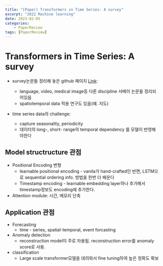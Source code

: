 ```yaml
---
title: "[Paper] Transformers in Time Series: A survey"
excerpt: "2022 Machine learning"
date: 2023-02-05
categories:
    - PaperReview
tags: [PaperReview]
---
```


# Transformers in Time Series: A survey

- survey논문들 정리해 놓은 github 페이지 [Link](https://github.com/qingsongedu/time-series-transformers-review): 
    - language, video, medical image등 다른 discipline 서베이 논문들 정리되어있음
    - spatiotemporal data 적용 연구도 있음(예. 지도)  


- time series data의 challenge:
    - capture seasonality, periodicity
    - 데이터의 long-, short- range의 temporal dependency 를 모델이 반영해야한다

## Model structructure 관점

- Positional Encoding 변형
    - learnable positional encoding - vanila가 hand-crafted인 반면, LSTM으로 sequential ordering info. 방법을 한번 더 배운다
    - Timestamp encoding - learnable embedding layer하나 추가해서 timestamp정보도 encoding에 추가한다.
- Attention module: 시간, 메모리 단축

## Application 관점

- Forecasting
    - time - series, spatial-temporal, event forcasting
- Anomaly detection
    - reconstruction model이 주로 차용됨. reconstruction error를 anomaly score로 사용.
- classification
    - Large scale transformer모델을 데려와서 fine tuning하여 높은 정확도 확보
